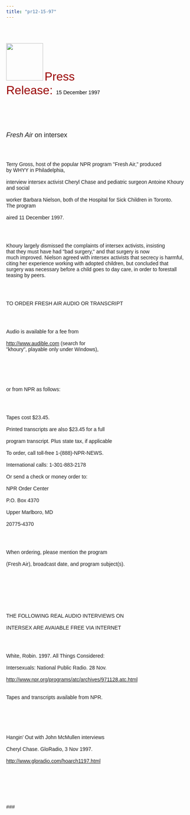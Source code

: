 ```yaml
---
title: "pr12-15-97"
---
```


<br><br>

<IMG SRC="/img/logo100.gif" HEIGHT="101" WIDTH="100" NATURALSIZEFLAG="0" ALIGN="BOTTOM" /> <FONT FACE="Arial,Helvetica"><FONT COLOR="#990000" SIZE="+3">Press<br>Release: </FONT><FONT COLOR="#000000">15 December 1997</FONT> <BR /><br>&nbsp;</P><br><br>

<P>
  <I><FONT SIZE="+1">Fresh Air</FONT></I><FONT SIZE="+1"> on intersex</FONT>
</P><br><br>

<P>
  Terry Gross, host of the popular <span class="caps">NPR</span> program "Fresh Air," produced<br>by <span class="caps">WHYY</span> in Philadelphia, <BR /><br>interview intersex activist Cheryl Chase and pediatric surgeon Antoine Khoury<br>and social <BR /><br>worker Barbara Nielson, both of the Hospital for Sick Children in Toronto.<br>The program <BR /><br>aired 11 December 1997.
</P><br><br>

<P>
  Khoury largely dismissed the complaints of intersex activists, insisting<br>that they must have had "bad surgery," and that surgery is now<br>much improved. Nielson agreed with intersex activists that secrecy is harmful,<br>citing her experience working with adopted children, but concluded that<br>surgery was necessary before a child goes to day care, in order to forestall<br>teasing by peers.
</P><br><br>

<P>
  TO <span class="caps">ORDER</span> <span class="caps">FRESH</span> <span class="caps">AIR</span> <span class="caps">AUDIO</span> OR <span class="caps">TRANSCRIPT</span>
</P><br><br>

<P>
  Audio is available for a fee from <BR /><br><A HREF="http://www.audible.com/">http://www.audible.com</A> (search for<br>"khoury", playable only under Windows),
</P><br><br>

<P>
  <BR /><br>or from <span class="caps">NPR</span> as follows:
</P><br><br>

<P>
  Tapes cost $23.45. <BR /><br>Printed transcripts are also $23.45 for a full <BR /><br>program transcript. Plus state tax, if applicable <BR /><br>To order, call toll-free 1-(888)-<span class="caps">NPR</span>-<span class="caps">NEWS</span>. <BR /><br>International calls: 1-301-883-2178 <BR /><br>Or send a check or money order to: <BR /><br>NPR Order Center <BR /><br>P.O. Box 4370 <BR /><br>Upper Marlboro, MD <BR /><br>20775-4370
</P><br><br>

<P>
  When ordering, please mention the program <BR /><br>(Fresh Air), broadcast date, and program subject(s). <BR /><br>&nbsp; <BR /><br>&nbsp;
</P><br><br>

<P>
  <span class="caps">THE</span> <span class="caps">FOLLOWING</span> <span class="caps">REAL</span> <span class="caps">AUDIO</span> <span class="caps">INTERVIEWS</span> ON <BR /><br>INTERSEX <span class="caps">ARE</span> <span class="caps">AVAIABLE</span> <span class="caps">FREE</span> <span class="caps">VIA</span> <span class="caps">INTERNET</span>
</P><br><br>

<P>
  White, Robin. 1997. All Things Considered: <BR /><br>Intersexuals: National Public Radio. 28 Nov. <BR /><br><A HREF="http://www.npr.org/programs/atc/archives/971128.atc.html">http://www.npr.org/programs/atc/archives/971128.atc.html</A><br><BR /><br>Tapes and transcripts available from <span class="caps">NPR</span>. <BR /><br>&nbsp;
</P><br><br>

<P>
  Hangin&#8217; Out with John McMullen interviews <BR /><br>Cheryl Chase. GloRadio, 3 Nov 1997. <BR /><br><A HREF="http://www.gaybc.com/hoarch1197.html">http://www.gloradio.com/hoarch1197.html</A><br><BR /><br>&nbsp;
</P><br><br>

<P>
  ### <BR /><br>&nbsp; <BR /><br>&nbsp; <BR /><br>&nbsp; <BR /><br>&nbsp;<br>